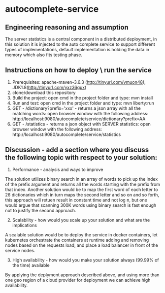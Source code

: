 # autocomplete-service

Engineering reasoning and assumption
------------------------------------
The server statistics is a central component in a distributed deployment, in this solution it is injected to the auto complete service to support different types of implementations, default implementation is holding the data in memory which also fits testing phase.

Instructions on how to deploy \ run the service
-----------------------------------------------
1. Prerequisites: apache-maven-3.6.3 (http://tinyurl.com/vmuon48), JDK1.8(http://tinyurl.com/yxz36gux)
2. clone/download this repository
3. Build the project: open cmd in the project folder and type: mvn install
4. Run and test: open cmd in the project folder and type: mvn liberty:run
5. GET - /dictionary?prefix='xxx' - returns a json array with all the matching words: open browser window with the following address: http://localhost:9080/autocomplete/service/dictionary?prefix=AA
6. GET - /statistics - returns a json object with SERVER statistics: open browser window with the following address: http://localhost:9080/autocomplete/service/statistics


Discussion - add a section where you discuss the following topic with respect to your solution:
----------
1. Performance - analysis and ways to improve 

The solution utilizes binary search in an array of words to pick up the index of the prefix argument and returns all the words starting with the prefix from that index. 
Another solution would be to map the first word of each letter to 26 dictionaries which in turn maps the second letter and so on and so forth, this approach will retuen result in constant time and not log n, but one would argue that scanning 300K words using binary search is fast enough not to justify the second approach.

2. Scalability - how would you scale up your solution and what are the implications

A scalable solution would be to deploy the service in docker containers, let kubernetes orchestrate the containers at runtime adding and removing nodes based on the requests load, and place a load balancer in front of the service nodes.

3. High availability - how would you make your solution always (99.99% of the time) available

By applying the deplyment approach described above, and using more than one geo region of a cloud provider for deployment we can achieve high availability.
